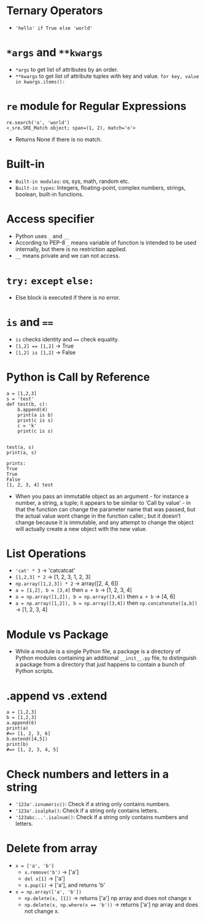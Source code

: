 # Ternary Operators

- `'hello' if True else 'world'`

# `*args` and `**kwargs`

- `*args` to get list of attributes by an order.
- `**kwargs` to get list of attribute tuples with key and value. `for key, value in kwargs.items(): `

# `re` module for Regular Expressions

```
re.search('o', 'world')
<_sre.SRE_Match object; span=(1, 2), match='o'>

```

- Returns None if there is no  match.

# Built-in

- `Built-in modules`: os, sys, math, random etc.
- `Built-in types`: Integers, floating-point, complex numbers, strings, boolean, built-in functions.


# Access specifier
- Python uses `_` and `__`
- According to PEP-8 `_` means variable of function is intended to be used internally, but there is no restriction applied.
- `__` means private and we can not access.

# `try:` `except` `else:`
- Else block is executed if there is no error.

# `is` and `==`

- `is` checks identity and `==` check equality.
- `[1,2] == [1,2]` -> True
- `[1,2] is [1,2]` -> False


# Python is Call by Reference

```
a = [1,2,3]
s = 'test'
def test(b, c):
    b.append(4)
    print(a is b)
    print(c is s)
    c = 'k'
    print(c is s)


test(a, s)
print(a, s)

prints:
True
True
False
[1, 2, 3, 4] test

```

- When you pass an immutable object as an argument - for instance a number, a string, a tuple; it appears to be similar to ‘Call by value’ - in that the function can change the parameter name that was passed, but the actual value wont change in the function caller.; but it doesn’t change because it is immutable, and any attempt to change the object will actually create a new object with the new value.

# List Operations

- `'cat' * 3` -> 'catcatcat'
- `[1,2,3] * 2` -> [1, 2, 3, 1, 2, 3]
- `np.array([1,2,3]) * 2` -> array([2, 4, 6])
- `a = [1,2], b = [3,4]` then `a + b` -> [1, 2, 3, 4]  
- `a = np.array([1,2]), b = np.array([3,4])` then `a + b` -> [4, 6]  
- `a = np.array([1,2]), b = np.array([3,4])` then `np.concatenate([a,b])` -> [1, 2, 3, 4]


# Module vs Package

- While a module is a single Python file, a package is a directory of Python modules containing an additional `__init__.py` file, to distinguish a package from a directory that just happens to contain a bunch of Python scripts.


# .append vs .extend

```
a = [1,2,3]
b = [1,2,3]
a.append(6)
print(a)
#=> [1, 2, 3, 6]
b.extend([4,5])
print(b)
#=> [1, 2, 3, 4, 5]

```

# Check numbers and letters in a string

- `'123a'.isnumeric()`: Check if a string only contains numbers.
- `'123a'.isalpha()`: Check if a string only contains letters.
- `'123abc...'.isalnum()`:  Check if a string only contains numbers and letters.


# Delete from array

- `x = ['a', 'b']`
  - `x.remove('b')` -> ['a']
  - `del x[1]` -> ['a']
  - `x.pop(1)` -> ['a'], and returns 'b'
- `x = np.array(['a', 'b'])`
  - `np.delete(x, [1])` -> returns ['a'] np array and does not change x
  - `np.delete(x, np.where(x == 'b'))` -> returns ['a'] np array and does not change x.
